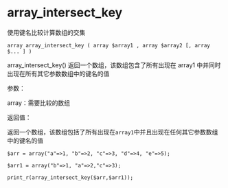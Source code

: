 # array\_intersect\_key

使用键名比较计算数组的交集

```
array array_intersect_key ( array $array1 , array $array2 [, array $... ] )
```

array\_intersect\_key\(\) 返回一个数组，该数组包含了所有出现在 array1 中并同时出现在所有其它参数数组中的键名的值

参数：

array：需要比较的数组

返回值：

返回一个数组，该数组包括了所有出现在`array1`中并且出现在任何其它参数数组中的键名的值



```
$arr = array("a"=>1, "b"=>2, "c"=>3, "d"=>4, "e"=>5);

$arr1 = array("b"=>1, "a"=>2,"c"=>3);

print_r(array_intersect_key($arr,$arr1));
```



